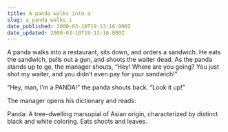 ```yaml
---
title: A panda walks into a
slug: a_panda_walks_i
date_published: 2000-03-10T19:13:16.000Z
date_updated: 2000-03-10T19:13:16.000Z
---
```


A panda walks into a restaurant, sits down, and orders a sandwich. He eats the sandwich, pulls out a gun, and shoots the waiter dead. As the panda stands up to go, the manager shouts, “Hey! Where are you going? You just shot my waiter, and you didn’t even pay for your sandwich!”

“Hey, man, I’m a PANDA!” the panda shouts back. “Look it up!”

The manager opens his dictionary and reads:

Panda: A tree-dwelling marsupial of Asian origin, characterized by distinct black and white coloring. Eats shoots and leaves.
